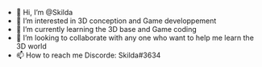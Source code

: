 - 👋 Hi, I’m @Skilda
- 👀 I’m interested in 3D conception and Game developpement
- 🌱 I’m currently learning the 3D base and Game coding
- 💞️ I’m looking to collaborate with any one who want to help me learn the 3D world
- 📫 How to reach me Discorde: Skilda#3634

<!---
Skilda/Skilda is a ✨ special ✨ repository because its `README.md` (this file) appears on your GitHub profile.
You can click the Preview link to take a look at your changes.
--->
